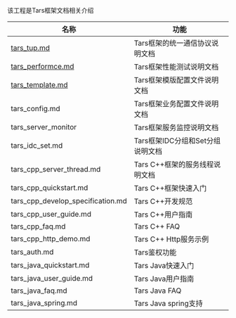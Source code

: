 该工程是Tars框架文档相关介绍

名称 |功能
------------------|----------------
[tars_tup.md](https://github.com/guzitajiu/Tars/blob/master/docs/tars_tup.md)                 |Tars框架的统一通信协议说明文档
[tars_performce.md](https://github.com/guzitajiu/Tars/blob/master/docs/tars_performce.md)           |Tars框架性能测试说明文档
[tars_template.md](https://github.com/guzitajiu/Tars/blob/master/docs/tars_template.md)            |Tars框架模版配置文件说明文档
tars_config.md              |Tars框架业务配置文件说明文档
tars_server_monitor         |Tars框架服务监控说明文档
tars_idc_set.md             |Tars框架IDC分组和Set分组说明文档
tars_cpp_server_thread.md   |Tars C++框架的服务线程说明文档
tars_cpp_quickstart.md      |Tars C++框架快速入门
tars_cpp_develop_specification.md      |Tars C++开发规范
tars_cpp_user_guide.md      |Tars C++用户指南
tars_cpp_faq.md             |Tars C++ FAQ
tars_cpp_http_demo.md       |Tars C++ Http服务示例
tars_auth.md                |Tars鉴权功能
tars_java_quickstart.md     |Tars Java快速入门
tars_java_user_guide.md     |Tars Java用户指南
tars_java_faq.md            |Tars Java FAQ
tars_java_spring.md         |Tars Java spring支持
